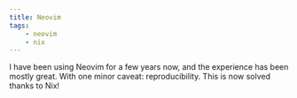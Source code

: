 ```yaml
---
title: Neovim
tags:
    - neovim
    - nix
---
```


I have been using Neovim for a few years now, and the experience has been mostly great. With one minor caveat: reproducibility. This is now solved thanks to Nix!
